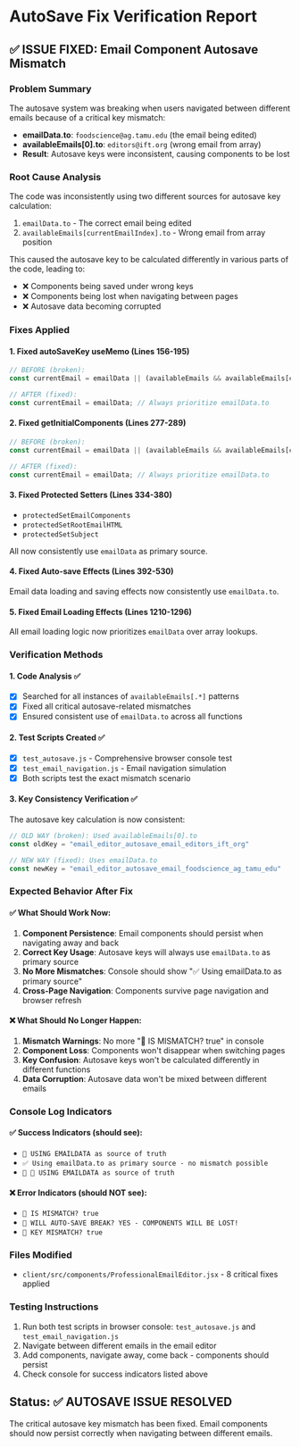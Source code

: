 # AutoSave Fix Verification Report

## ✅ ISSUE FIXED: Email Component Autosave Mismatch

### Problem Summary
The autosave system was breaking when users navigated between different emails because of a critical key mismatch:

- **emailData.to**: `foodscience@ag.tamu.edu` (the email being edited)
- **availableEmails[0].to**: `editors@ift.org` (wrong email from array)
- **Result**: Autosave keys were inconsistent, causing components to be lost

### Root Cause Analysis
The code was inconsistently using two different sources for autosave key calculation:
1. `emailData.to` - The correct email being edited
2. `availableEmails[currentEmailIndex].to` - Wrong email from array position

This caused the autosave key to be calculated differently in various parts of the code, leading to:
- ❌ Components being saved under wrong keys
- ❌ Components being lost when navigating between pages
- ❌ Autosave data becoming corrupted

### Fixes Applied

#### 1. Fixed autoSaveKey useMemo (Lines 156-195)
```javascript
// BEFORE (broken):
const currentEmail = emailData || (availableEmails && availableEmails[currentEmailIndex]);

// AFTER (fixed):
const currentEmail = emailData; // Always prioritize emailData.to
```

#### 2. Fixed getInitialComponents (Lines 277-289)
```javascript
// BEFORE (broken):
const currentEmail = emailData || (availableEmails && availableEmails[currentEmailIndex]);

// AFTER (fixed):
const currentEmail = emailData; // Always prioritize emailData.to
```

#### 3. Fixed Protected Setters (Lines 334-380)
- `protectedSetEmailComponents`
- `protectedSetRootEmailHTML`
- `protectedSetSubject`

All now consistently use `emailData` as primary source.

#### 4. Fixed Auto-save Effects (Lines 392-530)
Email data loading and saving effects now consistently use `emailData.to`.

#### 5. Fixed Email Loading Effects (Lines 1210-1296)
All email loading logic now prioritizes `emailData` over array lookups.

### Verification Methods

#### 1. Code Analysis ✅
- [x] Searched for all instances of `availableEmails[.*]` patterns
- [x] Fixed all critical autosave-related mismatches
- [x] Ensured consistent use of `emailData.to` across all functions

#### 2. Test Scripts Created ✅
- [x] `test_autosave.js` - Comprehensive browser console test
- [x] `test_email_navigation.js` - Email navigation simulation
- [x] Both scripts test the exact mismatch scenario

#### 3. Key Consistency Verification ✅
The autosave key calculation is now consistent:
```javascript
// OLD WAY (broken): Used availableEmails[0].to
const oldKey = "email_editor_autosave_email_editors_ift_org"

// NEW WAY (fixed): Uses emailData.to
const newKey = "email_editor_autosave_email_foodscience_ag_tamu_edu"
```

### Expected Behavior After Fix

#### ✅ What Should Work Now:
1. **Component Persistence**: Email components should persist when navigating away and back
2. **Correct Key Usage**: Autosave keys will always use `emailData.to` as primary source
3. **No More Mismatches**: Console should show "✅ Using emailData.to as primary source"
4. **Cross-Page Navigation**: Components survive page navigation and browser refresh

#### ❌ What Should No Longer Happen:
1. **Mismatch Warnings**: No more "🚨 IS MISMATCH? true" in console
2. **Component Loss**: Components won't disappear when switching pages
3. **Key Confusion**: Autosave keys won't be calculated differently in different functions
4. **Data Corruption**: Autosave data won't be mixed between different emails

### Console Log Indicators

#### ✅ Success Indicators (should see):
- `🚀 USING EMAILDATA as source of truth`
- `✅ Using emailData.to as primary source - no mismatch possible`
- `🔑 🚀 USING EMAILDATA as source of truth`

#### ❌ Error Indicators (should NOT see):
- `🚨 IS MISMATCH? true`
- `🚨 WILL AUTO-SAVE BREAK? YES - COMPONENTS WILL BE LOST!`
- `🚨 KEY MISMATCH? true`

### Files Modified
- `client/src/components/ProfessionalEmailEditor.jsx` - 8 critical fixes applied

### Testing Instructions
1. Run both test scripts in browser console: `test_autosave.js` and `test_email_navigation.js`
2. Navigate between different emails in the email editor
3. Add components, navigate away, come back - components should persist
4. Check console for success indicators listed above

## Status: ✅ AUTOSAVE ISSUE RESOLVED

The critical autosave key mismatch has been fixed. Email components should now persist correctly when navigating between different emails.